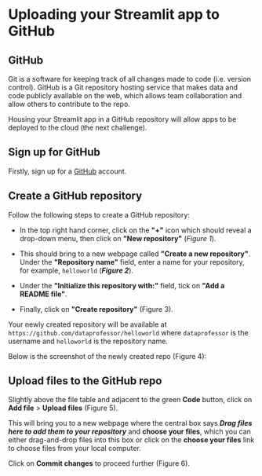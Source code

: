# Uploading your Streamlit app to GitHub

## GitHub

Git is a software for keeping track of all changes made to code (i.e. version control). GitHub is a Git repository hosting service that makes data and code publicly available on the web, which allows team collaboration and allow others to contribute to the repo.

Housing your Streamlit app in a GitHub repository will allow apps to be deployed to the cloud (the next challenge).

## Sign up for GitHub

Firstly, sign up for a [GitHub](https://github.com/) account.

## Create a GitHub repository

Follow the following steps to create a GitHub repository:
- In the top right hand corner, click on the **"+"** icon which should reveal a drop-down menu, then click on **"New repository"** (*Figure 1*).

- This should bring to a new webpage called **"Create a new repository"**. Under the **"Repository name"** field, enter a name for your repository, for example, `helloworld` (***Figure 2***).

- Under the **"Initialize this repository with:"** field, tick on **"Add a README file"**.

- Finally, click on **"Create repository"** (Figure 3).

Your newly created repository will be available at `https://github.com/dataprofessor/helloworld` where `dataprofessor` is the username and `helloworld` is the repository name.

Below is the screenshot of the newly created repo (Figure 4):

## Upload files to the GitHub repo

Slightly above the file table and adjacent to the green **Code** button, click on **Add file** > **Upload files** (Figure 5).

This will bring you to a new webpage where the central box says ***Drag files here to add them to your repository*** and **choose your files**, which you can either drag-and-drop files into this box or click on the **choose your files** link to choose files from your local computer.

Click on **Commit changes** to proceed further (Figure 6).
